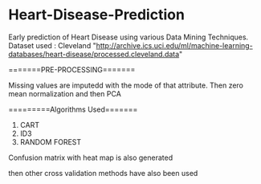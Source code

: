 # Heart-Disease-Prediction
Early prediction of Heart Disease using various Data Mining Techniques.
Dataset used : Cleveland "http://archive.ics.uci.edu/ml/machine-learning-databases/heart-disease/processed.cleveland.data"


=======PRE-PROCESSING=======

Missing values are imputedd with the mode of that attribute.
Then zero mean normalization and then PCA


=========Algorithms Used=======

1. CART
2. ID3
3. RANDOM FOREST


Confusion matrix with heat map is also generated

then other cross validation methods have also been used

